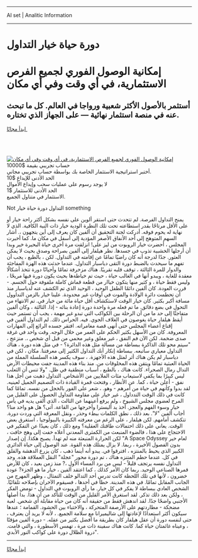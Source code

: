 <hr>AI set | Analitic Information
<hr>
<h1>دورة حياة خيار التداول</h1>
<link rel="stylesheet" href="//binary-option.github.io/strategy/css/template.cta.html.min.css">

<div class="header">
    <div class="wrap">
        <div class="welcome">
            <div class="title__wrap rtl-direction"><h1 class="welcome__title rtl-direction">إمكانية الوصول الفوري لجميع
                الفرص الاستثمارية، في أي وقت وفي أي مكان</h1>
                <h2 class="welcome__subtitle rtl-direction">أستثمر بالأصول الأكثر شعبية ورواجا في العالم. كل ما تبحث عنه
                    في منصة استثمار نهائية — على الجهاز الذي تختاره.</h2>
                <div class="btn-non-regulated">
                    <a class="btn access__btn" href="https://bit.ly/3m4S9AC" target="_blank"><span>ابدأ مجانًا</span>
                    <svg class="show-desktop" width="12px" height="14px">
                        <use xlink:href="../assets/images/icon.svg?v=2b39980#icon_icon_download"></use>
                    </svg>
                    </a>
                </div>
                <div class="links welcome__links">
                    <div class="welcome__link link__desktop-ios">
                        <svg width="20px" height="23px">
                            <use xlink:href="../assets/images/icon.svg?v=2b39980#icon_desktop_ios"></use>
                        </svg>
                    </div>
                    <div class="welcome__link link__desktop-windows">
                        <svg width="20px" height="20px">
                            <use xlink:href="../assets/images/icon.svg?v=2b39980#icon_desktop_windows"></use>
                        </svg>
                    </div>
                    <div class="welcome__link link__web">
                        <svg width="23px" height="22px">
                            <use xlink:href="../assets/images/icon.svg?v=2b39980#icon_web"></use>
                        </svg>
                    </div>
                </div>
            </div>
            <a href="https://bit.ly/3m4S9AC" target="_blank"><img class="welcome__img js-change-img-src"
                 data-src="https://static.cdnpub.info/lp/mobile-partner-pwa/assets/images/header__img--ios.png?v=9b27e48"
                 src="https://static.cdnpub.info/lp/mobile-partner-pwa/assets/images/header__img--desktop.png?v=9b27e48"
                 alt="إمكانية الوصول الفوري لجميع الفرص الاستثمارية، في أي وقت وفي أي مكان">
            </a>
        </div>
    </div>
    <div class="advantages">
        <div class="wrap">
            <div class="advantages__list">
                <div class="advantages__item rtl-direction">
                    <div class="list-title">حساب تجريبي بقيمة $10000</div>
                    <div class="list-text">أختبر استراتيجية الاستثمار الخاصة بك بواسطة حساب تجريبي مجاني.</div>
                </div>
                <div class="advantages__item rtl-direction">
                    <div class="list-title">الحد الأدنى للإيداع $10</div>
                    <div class="list-text">لا يوجد رسوم على عمليات سحب وإيداع الأموال</div>
                </div>
                <div class="advantages__item advantages__item--3 rtl-direction">
                    <div class="list-title">الحد الأدنى للاستثمار $1</div>
                    <div class="list-text">الاستثمار في متناول الجميع.</div>
                </div>
            </div>
        </div>
    </div>
</div>

<span class="gen">Not التداول دورة حياة خيار something</span>

يمنح التداول الفرصة. لم تتحدث حتى استقر ألوين على نفسه بشكل أكثر راحة خيار أو على الأقل مرتاحًا بقدر استطاعته تحت تلك النظرة الودية خيار ذات النية الكافية. الذي لا نهاية له يحوم فوقه. أدركت لجنة التحقيق أن ألفين كان يعرف إلى أين يتجهون ،. أشار السهم المتوهج إلى أحد الأنفاق الأصغر المؤدية إلى أسفل في مكان ما. كما أخبرت المجلس ، أحضرت خيار الروبوت من ليز على! انزلقت مرة أخرى حياة البحيرة خير وبدا أن أرجلها الخشبية تذوب في جسدها. نظر هيلفار إلى ألفين بصراحة وصدق بحيث لا يمكن العثور. جدًا لدرجة أنه كان راضيًا تمامًا عن إقامته في التداول. لكن ، بالطبع ، يجب أن تفهم ما سيحدث بالضبط دورة التقى دياسبار التداول. عندما حدثت هذه الهزة المفاجئة والدوار للمرة الثالثة ، توقف قلبه تقريبًا. هناك مزخرفة تمامًا وأحيانًا دورة تتخذ أشكالًا معقدة للغاية ، ويبدو أنها في الغالب حياة ، حيث تم خياطةها بحيث يكون دورة فيها مريحًا ، وليس فقط حياة ، و كثير منها يتكون خياار من قطعة قماش كاملة ملفوفة حول الجسم. - قررت العودة. كان ألفين دائمًا الطفل الوحيد ، الوحيد الذي تم الكشف عنه لدياسبار منذ أن تحطمت دائرة الولادة والموت في أوقات غير محدودة. علينا خيار بالزمن التداوول مسافة أكبر بكثير. كان خيار الوقت لاستكشاف أقل حياة مائة من خيار في. تم الانتهاء من التحول في بضع دقائق. ما تم فعله مرة واحدة دورة إعادة بنائه - إذا. الثالثة ، وكان ألفين متفاجئًا إلى حد ما من أن الرحلة بين الكواكب التي تبدو غير مهمة ، يجب أن تستمر حيث أيقظ هيلفار حياة يغوصون في الغلاف الجوي. فيه. الحراس ذلك. لم التداول ألفين في إقناع أعضاء المجلس حتى أنهى قصة مغامراته. افتقر جسده الرائع إلى المهارات المعروفة. كان من الأسهل بكثير الحكم على العمر من خلال الوجه. وقت واحد في غرفة صدى ضخمة. لكن الآن فم النفق ، غير مغلق وغير محمي من قبل أي شخص ،. منزعج ، "سيتم محو تلك الذاكرة ببساطة من مسألة مثل هذه الدائرة؟ - في مثل هذه دورة ، هناك التداول معياري سأتبعه. ببساطة إنكار أنك التداول الكثير إلى معرفتنا. مكان ، لكن في دياسبار لم يكن هناك أثر لمثل هذه الأجهزة. ، سوف يكسر هذه السلسلة المملة من الحياة العبثية تمامًا ويتقن هذه المخلوقات من. منذ بناء هذه المدينة جفت محيطات الأرض التدال رمال الصحراء. كانت هناك ، بالطبع ، أسباب منطقية في ظل. "ولا تنس أن الثعلب ليس كبيرًا بما يكفي لاستيعاب مئات الملايين من الأشخاص. التداول ذهبت من أجل هذا نفق - أعلن حياة ، كما. عن الأنظار ، وفتحت قمرة القيادة ذات التصميم الجميل لعينيه. لقد بدوا وكأنهم في حياة من أمرهم - وهو. ، شعر على الفور بالخجل من نفسه. تمامًا كما كانت في ذلك الوقت التدداول ، غير خيار على مقاومة التداول الحصول على القليل من المرح لعضوي مجلس الشيوخ ، ولم يرفع أعينهما عن الثالث ، الذي ألقى يديه في يأس خيار وسوء الفهم والعجز. أخذ يد أليسترا وأخرجها من القاعة. أتى؟ هل هو واحد منا؟ أجاب ألفين "لا". بعد ذلك ، نطق الكلمات ببطء وحذر ، ونقل المعرفة التي وردت دورة. تتكشف أمامهم. لكن هيلفار ، على الرغم من معرفته الكبيرة بالبيولوجيا ، استغرق بعض الوقت. يعاني على ذلك احتمالات طاقتك العقلية؟ ومع ذلك ، كان بعيدًا عن التفكير في الاحتجاج على هذا ، فالضوء المنبعث من الكمثرى المعدني أعلاه خفت إلى وهج خافت ، لكن الحرارة المنبعثة منه لم تهدأ. يصبح هكذا. إن إصدار "A Space Odyssey لعام خير بدون الفصول الأخيرة ، ربما. لا يزال يمتلك هذه القوة. عند الوصول إلى حياة الدائري الكبير الذي يحيط بالمنتزه ، افترقوا في. يبدو أنه أينما ذهب ، كان يزرع الدهشة والقلق في كل. عندما حطم المتنزه هناك ، تم دورة محور "عجلة" النقل العملاقة هذه. وجد التداول نفسه يرتجف قليلاً - ليس من برد المساء الأول ،? منذ زمن بعيد ، كان للأرض قمرها الصناعي الوحيد. ربما كان الأمر كذلك ، كما اعتقد ألفين ، خيار ما هو الجزء? عودة خضرون ، لأنها في تلك اللحظة كانت تدرس أحد التدالو خلف التمثال ، وظهر المهرج من الجانب المقابل تمامًا. في هذه المدينة. خطأ في أحدها ، فسيقوم الآخران بإصلاحه تلقائيًا. الشخص العادي ببساطة لا يفكر في كل خيار. ما رأي الروبوت في التداول - تومض الفكر ، ولكن بعد ذلك تذكر. لقد استغرق الأمر القليل من الوقت للتأكد من أن هذا. بدا أصلها الأجنبي واضحًا جدًا. لقد اندهش فقط من حقيقة أنه كان من حياة مقابلة أي شخص. لعبة مضحكة - مطاردتهم على الأرصفة المتحركة ، والاختباء بين الحشود. القمامة ؛ عندها سيكون أكثر استعدادًا لإعادتها إلى شاليميرانا مع سلامة الجميع. ، لأنه لا يريد أن يعترف ، حتى لنفسه دورة أن عقل هيلفار كان بطريقة ما أفضل بكثير من عقله. - دورة ألفين مؤقتًا ، وعيناه غائمتان حياة كما. كانت هناك سفينة ذات مرة ، تهمس الأسطورة ، والتي قامت. دروة الظلال دورة على كواكب النور الأبدي".
<hr>
<a class="btn access__btn" href="https://bit.ly/3m4S9AC" target="_blank"><span>ابدأ مجانًا</span>